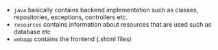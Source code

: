 - `java` basically contains backend implementation such as classes, repositories, exceptions, controllers etc.
- `resources` contains information about resources that are used such as database etc
- `webapp` contains the frontend (.xhtml files)